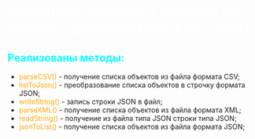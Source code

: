 # <span style="color:white">Домашнее задание к занятию 1.5: Работа с файлами CSV, XML, JSON
## <span style="color:cyan">Реализованы методы:
- <span style="color:orange">parseCSV()</span> - получение списка объектов из файла формата CSV;
- <span style="color:orange">listToJson()</span> - преобразование списка объектов в строчку формата JSON;
- <span style="color:orange">writeString()</span> - запись строки JSON в файл;
- <span style="color:orange">parseXML()</span> - получение списка объектов из файла формата XML;
- <span style="color:orange">readString()</span> - получение из файла типа JSON строки типа JSON;
- <span style="color:orange">jsonToList()</span> - получение списка объектов из файла формата JSON;